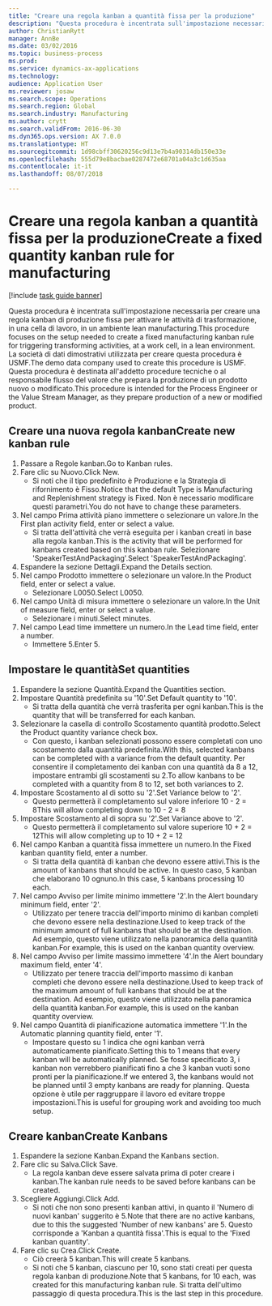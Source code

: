 ```yaml
--- 
title: "Creare una regola kanban a quantità fissa per la produzione"
description: "Questa procedura è incentrata sull'impostazione necessaria per creare una regola kanban di produzione fissa per attivare le attività di trasformazione, in una cella di lavoro, in un ambiente lean manufacturing."
author: ChristianRytt
manager: AnnBe
ms.date: 03/02/2016
ms.topic: business-process
ms.prod: 
ms.service: dynamics-ax-applications
ms.technology: 
audience: Application User
ms.reviewer: josaw
ms.search.scope: Operations
ms.search.region: Global
ms.search.industry: Manufacturing
ms.author: crytt
ms.search.validFrom: 2016-06-30
ms.dyn365.ops.version: AX 7.0.0
ms.translationtype: HT
ms.sourcegitcommit: 1d98cbff30620256c9d13e7b4a90314db150e33e
ms.openlocfilehash: 555d79e8bacbae0287472e68701a04a3c1d635aa
ms.contentlocale: it-it
ms.lasthandoff: 08/07/2018

---
```

# <a name="create-a-fixed-quantity-kanban-rule-for-manufacturing"></a><span data-ttu-id="1fd13-103">Creare una regola kanban a quantità fissa per la produzione</span><span class="sxs-lookup"><span data-stu-id="1fd13-103">Create a fixed quantity kanban rule for manufacturing</span></span>

[!include [task guide banner](../../includes/task-guide-banner.md)]

<span data-ttu-id="1fd13-104">Questa procedura è incentrata sull'impostazione necessaria per creare una regola kanban di produzione fissa per attivare le attività di trasformazione, in una cella di lavoro, in un ambiente lean manufacturing.</span><span class="sxs-lookup"><span data-stu-id="1fd13-104">This procedure focuses on the setup needed to create a fixed manufacturing kanban rule for triggering transforming activities, at a work cell, in a lean environment.</span></span> <span data-ttu-id="1fd13-105">La società di dati dimostrativi utilizzata per creare questa procedura è USMF.</span><span class="sxs-lookup"><span data-stu-id="1fd13-105">The demo data company used to create this procedure is USMF.</span></span> <span data-ttu-id="1fd13-106">Questa procedura è destinata all'addetto procedure tecniche o al responsabile flusso del valore che prepara la produzione di un prodotto nuovo o modificato.</span><span class="sxs-lookup"><span data-stu-id="1fd13-106">This procedure is intended for the Process Engineer or the Value Stream Manager, as they prepare production of a new or modified product.</span></span>


## <a name="create-new-kanban-rule"></a><span data-ttu-id="1fd13-107">Creare una nuova regola kanban</span><span class="sxs-lookup"><span data-stu-id="1fd13-107">Create new kanban rule</span></span>
1. <span data-ttu-id="1fd13-108">Passare a Regole kanban.</span><span class="sxs-lookup"><span data-stu-id="1fd13-108">Go to Kanban rules.</span></span>
2. <span data-ttu-id="1fd13-109">Fare clic su Nuovo.</span><span class="sxs-lookup"><span data-stu-id="1fd13-109">Click New.</span></span>
    * <span data-ttu-id="1fd13-110">Si noti che il tipo predefinito è Produzione e la Strategia di rifornimento è Fisso.</span><span class="sxs-lookup"><span data-stu-id="1fd13-110">Notice that the default Type is Manufacturing and Replenishment strategy is Fixed.</span></span> <span data-ttu-id="1fd13-111">Non è necessario modificare questi parametri.</span><span class="sxs-lookup"><span data-stu-id="1fd13-111">You do not have to change these parameters.</span></span>  
3. <span data-ttu-id="1fd13-112">Nel campo Prima attività piano immettere o selezionare un valore.</span><span class="sxs-lookup"><span data-stu-id="1fd13-112">In the First plan activity field, enter or select a value.</span></span>
    * <span data-ttu-id="1fd13-113">Si tratta dell'attività che verrà eseguita per i kanban creati in base alla regola kanban.</span><span class="sxs-lookup"><span data-stu-id="1fd13-113">This is the activity that will be performed for kanbans created based on this kanban rule.</span></span>  <span data-ttu-id="1fd13-114">Selezionare 'SpeakerTestAndPackaging'.</span><span class="sxs-lookup"><span data-stu-id="1fd13-114">Select 'SpeakerTestAndPackaging'.</span></span>  
4. <span data-ttu-id="1fd13-115">Espandere la sezione Dettagli.</span><span class="sxs-lookup"><span data-stu-id="1fd13-115">Expand the Details section.</span></span>
5. <span data-ttu-id="1fd13-116">Nel campo Prodotto immettere o selezionare un valore.</span><span class="sxs-lookup"><span data-stu-id="1fd13-116">In the Product field, enter or select a value.</span></span>
    * <span data-ttu-id="1fd13-117">Selezionare L0050.</span><span class="sxs-lookup"><span data-stu-id="1fd13-117">Select L0050.</span></span>  
6. <span data-ttu-id="1fd13-118">Nel campo Unità di misura immettere o selezionare un valore.</span><span class="sxs-lookup"><span data-stu-id="1fd13-118">In the Unit of measure field, enter or select a value.</span></span>
    * <span data-ttu-id="1fd13-119">Selezionare i minuti.</span><span class="sxs-lookup"><span data-stu-id="1fd13-119">Select minutes.</span></span>  
7. <span data-ttu-id="1fd13-120">Nel campo Lead time immettere un numero.</span><span class="sxs-lookup"><span data-stu-id="1fd13-120">In the Lead time field, enter a number.</span></span>
    * <span data-ttu-id="1fd13-121">Immettere 5.</span><span class="sxs-lookup"><span data-stu-id="1fd13-121">Enter 5.</span></span>  

## <a name="set-quantities"></a><span data-ttu-id="1fd13-122">Impostare le quantità</span><span class="sxs-lookup"><span data-stu-id="1fd13-122">Set quantities</span></span>
1. <span data-ttu-id="1fd13-123">Espandere la sezione Quantità.</span><span class="sxs-lookup"><span data-stu-id="1fd13-123">Expand the Quantities section.</span></span>
2. <span data-ttu-id="1fd13-124">Impostare Quantità predefinita su '10'.</span><span class="sxs-lookup"><span data-stu-id="1fd13-124">Set Default quantity to '10'.</span></span>
    * <span data-ttu-id="1fd13-125">Si tratta della quantità che verrà trasferita per ogni kanban.</span><span class="sxs-lookup"><span data-stu-id="1fd13-125">This is the quantity that will be transferred for each kanban.</span></span>  
3. <span data-ttu-id="1fd13-126">Selezionare la casella di controllo Scostamento quantità prodotto.</span><span class="sxs-lookup"><span data-stu-id="1fd13-126">Select the Product quantity variance check box.</span></span>
    * <span data-ttu-id="1fd13-127">Con questo, i kanban selezionati possono essere completati con uno scostamento dalla quantità predefinita.</span><span class="sxs-lookup"><span data-stu-id="1fd13-127">With this, selected kanbans can be completed with a variance from the default quantity.</span></span>  <span data-ttu-id="1fd13-128">Per consentire il completamento dei kanban con una quantità da 8 a 12, impostare entrambi gli scostamenti su 2.</span><span class="sxs-lookup"><span data-stu-id="1fd13-128">To allow kanbans to be completed with a quantity from 8 to 12, set both variances to 2.</span></span>  
4. <span data-ttu-id="1fd13-129">Impostare Scostamento al di sotto su '2'.</span><span class="sxs-lookup"><span data-stu-id="1fd13-129">Set Variance below to '2'.</span></span>
    * <span data-ttu-id="1fd13-130">Questo permetterà il completamento sul valore inferiore 10 - 2 = 8</span><span class="sxs-lookup"><span data-stu-id="1fd13-130">This will allow completing down to 10 - 2 = 8</span></span>  
5. <span data-ttu-id="1fd13-131">Impostare Scostamento al di sopra su '2'.</span><span class="sxs-lookup"><span data-stu-id="1fd13-131">Set Variance above to '2'.</span></span>
    * <span data-ttu-id="1fd13-132">Questo permetterà il completamento sul valore superiore 10 + 2 = 12</span><span class="sxs-lookup"><span data-stu-id="1fd13-132">This will allow completing up to 10 + 2 = 12</span></span>  
6. <span data-ttu-id="1fd13-133">Nel campo Kanban a quantità fissa immettere un numero.</span><span class="sxs-lookup"><span data-stu-id="1fd13-133">In the Fixed kanban quantity field, enter a number.</span></span>
    * <span data-ttu-id="1fd13-134">Si tratta della quantità di kanban che devono essere attivi.</span><span class="sxs-lookup"><span data-stu-id="1fd13-134">This is the amount of kanbans that should be active.</span></span> <span data-ttu-id="1fd13-135">In questo caso, 5 kanban che elaborano 10 ognuno.</span><span class="sxs-lookup"><span data-stu-id="1fd13-135">In this case, 5 kanbans processing 10 each.</span></span>  
7. <span data-ttu-id="1fd13-136">Nel campo Avviso per limite minimo immettere '2'.</span><span class="sxs-lookup"><span data-stu-id="1fd13-136">In the Alert boundary minimum field, enter '2'.</span></span>
    * <span data-ttu-id="1fd13-137">Utilizzato per tenere traccia dell'importo minimo di kanban completi che devono essere nella destinazione.</span><span class="sxs-lookup"><span data-stu-id="1fd13-137">Used to keep track of the minimum amount of full kanbans that should be at the destination.</span></span> <span data-ttu-id="1fd13-138">Ad esempio, questo viene utilizzato nella panoramica della quantità kanban.</span><span class="sxs-lookup"><span data-stu-id="1fd13-138">For example, this is used on the kanban quantity overview.</span></span>  
8. <span data-ttu-id="1fd13-139">Nel campo Avviso per limite massimo immettere '4'.</span><span class="sxs-lookup"><span data-stu-id="1fd13-139">In the Alert boundary maximum field, enter '4'.</span></span>
    * <span data-ttu-id="1fd13-140">Utilizzato per tenere traccia dell'importo massimo di kanban completi che devono essere nella destinazione.</span><span class="sxs-lookup"><span data-stu-id="1fd13-140">Used to keep track of the maximum amount of full kanbans that should be at the destination.</span></span> <span data-ttu-id="1fd13-141">Ad esempio, questo viene utilizzato nella panoramica della quantità kanban.</span><span class="sxs-lookup"><span data-stu-id="1fd13-141">For example, this is used on the kanban quantity overview.</span></span>  
9. <span data-ttu-id="1fd13-142">Nel campo Quantità di pianificazione automatica immettere '1'.</span><span class="sxs-lookup"><span data-stu-id="1fd13-142">In the Automatic planning quantity field, enter '1'.</span></span>
    * <span data-ttu-id="1fd13-143">Impostare questo su 1 indica che ogni kanban verrà automaticamente pianificato.</span><span class="sxs-lookup"><span data-stu-id="1fd13-143">Setting this to 1 means that every kanban will be automatically planned.</span></span>   <span data-ttu-id="1fd13-144">Se fosse specificato 3, i kanban non verrebbero pianificati fino a che 3 kanban vuoti sono pronti per la pianificazione.</span><span class="sxs-lookup"><span data-stu-id="1fd13-144">If we entered 3, the kanbans would not be planned until 3 empty kanbans are ready for planning.</span></span> <span data-ttu-id="1fd13-145">Questa opzione è utile per raggruppare il lavoro ed evitare troppe impostazioni.</span><span class="sxs-lookup"><span data-stu-id="1fd13-145">This is useful for grouping work and avoiding too much setup.</span></span>  

## <a name="create-kanbans"></a><span data-ttu-id="1fd13-146">Creare kanban</span><span class="sxs-lookup"><span data-stu-id="1fd13-146">Create Kanbans</span></span>
1. <span data-ttu-id="1fd13-147">Espandere la sezione Kanban.</span><span class="sxs-lookup"><span data-stu-id="1fd13-147">Expand the Kanbans section.</span></span>
2. <span data-ttu-id="1fd13-148">Fare clic su Salva.</span><span class="sxs-lookup"><span data-stu-id="1fd13-148">Click Save.</span></span>
    * <span data-ttu-id="1fd13-149">La regola kanban deve essere salvata prima di poter creare i kanban.</span><span class="sxs-lookup"><span data-stu-id="1fd13-149">The kanban rule needs to be saved before kanbans can be created.</span></span>  
3. <span data-ttu-id="1fd13-150">Scegliere Aggiungi.</span><span class="sxs-lookup"><span data-stu-id="1fd13-150">Click Add.</span></span>
    * <span data-ttu-id="1fd13-151">Si noti che non sono presenti kanban attivi, in quanto il 'Numero di nuovi kanban' suggerito è 5.</span><span class="sxs-lookup"><span data-stu-id="1fd13-151">Note that there are no active kanbans, due to this the suggested 'Number of new kanbans' are 5.</span></span> <span data-ttu-id="1fd13-152">Questo corrisponde a 'Kanban a quantità fissa'.</span><span class="sxs-lookup"><span data-stu-id="1fd13-152">This is equal to the 'Fixed kanban quantity'.</span></span>  
4. <span data-ttu-id="1fd13-153">Fare clic su Crea.</span><span class="sxs-lookup"><span data-stu-id="1fd13-153">Click Create.</span></span>
    * <span data-ttu-id="1fd13-154">Ciò creerà 5 kanban.</span><span class="sxs-lookup"><span data-stu-id="1fd13-154">This will create 5 kanbans.</span></span>  
    * <span data-ttu-id="1fd13-155">Si noti che 5 kanban, ciascuno per 10, sono stati creati per questa regola kanban di produzione.</span><span class="sxs-lookup"><span data-stu-id="1fd13-155">Note that 5 kanbans, for 10 each, was created for this manufacturing kanban rule.</span></span> <span data-ttu-id="1fd13-156">Si tratta dell'ultimo passaggio di questa procedura.</span><span class="sxs-lookup"><span data-stu-id="1fd13-156">This is the last step in this procedure.</span></span>  



